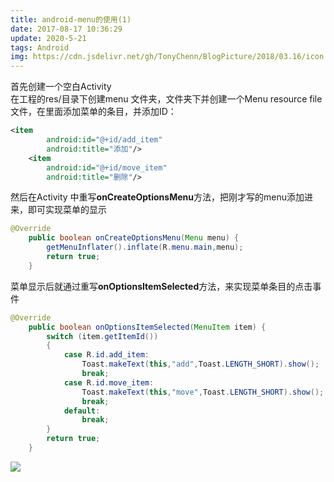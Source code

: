 ```yaml
---
title: android-menu的使用(1)
date: 2017-08-17 10:36:29
update: 2020-5-21
tags: Android
img: https://cdn.jsdelivr.net/gh/TonyChenn/BlogPicture/2018/03.16/icon.jpg
---
```


 首先创建一个空白Activity   
 在工程的res/目录下创建menu 文件夹，文件夹下并创建一个Menu resource file文件，在里面添加菜单的条目，并添加ID：
 
```xml
<item
        android:id="@+id/add_item"
        android:title="添加"/>
    <item
        android:id="@+id/move_item"
        android:title="删除"/>
```
 然后在Activity 中重写**onCreateOptionsMenu**方法，把刚才写的menu添加进来，即可实现菜单的显示
```java
@Override
    public boolean onCreateOptionsMenu(Menu menu) {
        getMenuInflater().inflate(R.menu.main,menu);
        return true;
    }
```
 菜单显示后就通过重写**onOptionsItemSelected**方法，来实现菜单条目的点击事件
```java
@Override
    public boolean onOptionsItemSelected(MenuItem item) {
        switch (item.getItemId())
        {
            case R.id.add_item:
                Toast.makeText(this,"add",Toast.LENGTH_SHORT).show();
                break;
            case R.id.move_item:
                Toast.makeText(this,"move",Toast.LENGTH_SHORT).show();
                break;
            default:
                break;
        }
        return true;
    }
```
![](https://cdn.jsdelivr.net/gh/TonyChenn/BlogPicture/2017/08.17/002.jpg)
   
  